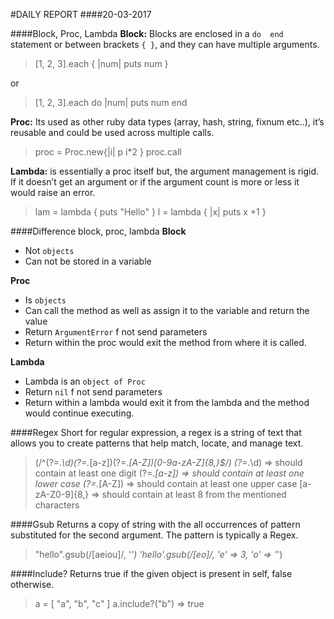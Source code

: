 #DAILY REPORT
####20-03-2017

####Block, Proc, Lambda
**Block:** Blocks are enclosed in a `do  end` statement or between brackets `{ }`, and they can have multiple arguments.
>[1, 2, 3].each { |num| puts num }

or
>[1, 2, 3].each do |num|
>  puts num
>end

**Proc:** Its used as other ruby data types (array, hash, string, fixnum etc..), it’s reusable and could be used across multiple calls.

>proc = Proc.new{|i| p i*2 }
>proc.call

**Lambda:** is essentially a proc itself but, the argument management is rigid. If it doesn’t get an argument or if the argument count is more or less it would raise an error.

>lam = lambda { puts "Hello" }
>l = lambda { |x| puts x +1 }

####Difference block, proc, lambda
**Block**
- Not `objects`
- Can not be stored in a variable

**Proc**
- Is `objects`
- Can call the method as well as assign it to the variable and return the value
- Return `ArgumentError` f not send parameters
- Return within the proc would exit the method from where it is called.

**Lambda**
- Lambda is an `object of Proc`
- Return `nil` f not send parameters
- Return within a lambda would exit it from the lambda and the method would continue executing.

####Regex
Short for regular expression, a regex is a string of text that allows you to create patterns that help match, locate, and manage text.
>(/^(?=.*\d)(?=.*[a-z])(?=.*[A-Z])[0-9a-zA-Z]{8,}$/)
>(?=.*\d)  =>  should contain at least one digit
>(?=.*[a-z])  =>  should contain at least one lower case
>(?=.*[A-Z])   =>  should contain at least one upper case
>[a-zA-Z0-9]{8,}  =>  should contain at least 8 from the mentioned characters

####Gsub
Returns a copy of string with the all occurrences of pattern substituted for the second argument. The pattern is typically a Regex.
>"hello".gsub(/[aeiou]/, '*')
>'hello'.gsub(/[eo]/, 'e' => 3, 'o' => '*')

####Include?
Returns true if the given object is present in self, false otherwise.
>a = [ "a", "b", "c" ]
a.include?("b") => true
